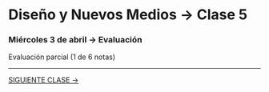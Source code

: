 # Diseño y Nuevos Medios → Clase 5  

### Miércoles 3 de abril → Evaluación

Evaluación parcial (1 de 6 notas)

- - - - - - - 

[SIGUIENTE CLASE →](https://github.com/profesorfaco/dno037-2019/tree/gh-pages/clase-06)
